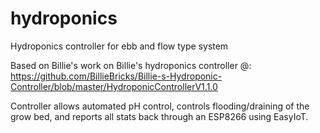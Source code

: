 # hydroponics
Hydroponics controller for ebb and flow type system

Based on Billie's work on Billie's hydroponics controller @:
https://github.com/BillieBricks/Billie-s-Hydroponic-Controller/blob/master/HydroponicControllerV1.1.0


Controller allows automated pH control, controls flooding/draining of the grow bed,
and reports all stats back through an ESP8266 using EasyIoT.
